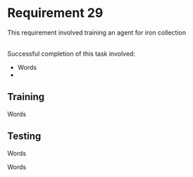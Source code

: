 <h1>Requirement 29</h1>
This requirement involved training an agent for iron collection
       
  
&nbsp;  
Successful completion of this task involved:
- Words
- 
<h2>Training</h2>
Words
<h2>Testing</h2>
Words 
    

Words

